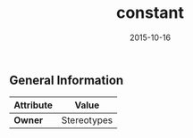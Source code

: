﻿---
title: constant
toc: false
type: specs
date: "2015-10-16"
draft: false
specification: VEC
version: 1.1.2
documentType: "Recommendation"
elementType: Class
classes:
  - constant
menu_name: vec-1.1.2
---

## General Information

| Attribute               | Value |
|-------------------------|-------|
| **Owner**               | Stereotypes |
